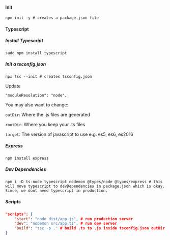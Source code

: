 #### Init
```
npm init -y # creates a package.json file
```
#### Typescript

##### Install Typescript
```
sudo npm install typescript
```
##### Init a tsconfig.json
```
npx tsc --init # creates tsconfig.json
```
Update
```
"moduleResolution": "node", 
```
You may also want to change:

`outDir`: Where the .js files are generated

`rootDir`: Where you keep your .ts files

`target`: The version of javascript to use e.g: es5, es6, es2016

##### Express
```
npm install express
```
##### Dev Dependencies
```
npm i -D ts-node typescript nodemon @types/node @types/express # this will move typescript to devDependencies in package.json which is okay. Since, we dont need typescript in production.
```

##### Scripts
```json
"scripts": {
    "start": "node dist/app.js", # run production server
    "dev": "nodemon src/app.ts", # run dev server
    "build": "tsc -p ." # build .ts to .js inside tsconfig.json outDir
}
```